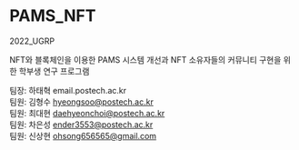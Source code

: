 # PAMS_NFT
2022_UGRP

NFT와 블록체인을 이용한 PAMS 시스템 개선과 NFT 소유자들의 커뮤니티 구현을 위한 학부생 연구 프로그램

팀장: 하태혁 email.postech.ac.kr<br>
팀원: 김형수 hyeongsoo@postech.ac.kr<br>
팀원: 최대현 daehyeonchoi@postech.ac.kr<br>
팀원: 차은성 ender3553@postech.ac.kr<br>
팀원: 신상현 ohsong656565@gmail.com<br>
